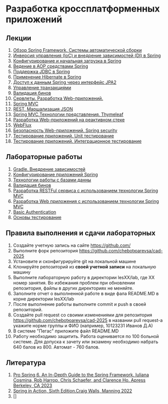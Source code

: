# Разработка кроссплатформенных приложений

## Лекции

1. [Обзор Spring Framework. Системы автоматической сборки](./les01/README.md)
2. [Инверсия управления (IoC) и внедрение зависимостей (DI) в Spring](./les02/README.md)
3. [Конфигурирование и начальная загрузка в Spring](./les02/README.md)
4. [Ведение в AOP средствами Spring](./les02/README.md)
5. [Поддержка JDBC в Spring](./les02/README.md)
6. [Применение Hibernate в Spring](./les02/README.md)
7. [Доступ к данным Spring через интерфейс JPA2](./les02/README.md)
8. [Управление транзакциями](./les02/README.md)
9. [Валидация бинов](./les02/README.md)
10. [Сервлеты. Разработка Web-приложений.](./les02/README.md)
11. [Spring MVC](./les02/README.md)
12. [REST. Маршализация JSON](./les02/README.md)
13. [Spring MVC.Технологии представления. Thymeleaf](./les02/README.md)
14. [Разработка Web-приложений на реактивном стеке](./les02/README.md)
15. [WebFlux](./les02/README.md)
16. [Безопасность Web-приложений. Spring security](./les02/README.md)
17. [Тестирование приложений.  Unit тестирование](./les02/README.md)
18. [Тестирование приложений. Интеграционное тестирование](./les02/README.md)

## Лабораторные работы

1. [Gradle. Внедрение зависимостей](./les02/lab.md)
2. [Конфигурирование приложений Spring](./les04/lab.md)
3. [Технологии работы с базами данны](./les06/lab.md)
4. [Валидация бинов](./les08/lab.md)
5. [Разработка  RESTFul сервиса с использованием технологии Spring MVC](./les11/lab.md)
6. [Разработка Web приложения с использованием технологии Spring MVC](./les15/lab.md)
7. [Basic Authentication](./les16/lab.md)
8. [Основы тестирование](./les18/lab.md)

## Правила выполнения и сдачи лабораторных

1. Создайте учетную запись на сайте <https://github.com/>
2. Выполните форк репозитория  <https://github.com/chebotюarevsa/cad-2025>
3. Установите и сконфигурируйте git на локальной машине
4. Клонируйте репозиторий из **своей учетной записи** на локальную машину
5. Выполните лабораторную работу в директории lesXX/lab, где XX номер занятия. Во избежания проблем при обновлении репозитория, файлы в других директориях не меняйте.
6. Заполните отчет о выполненной работе в виде фала README.MD в корне директории lesXX/lab
7. После выполнение работы выполните commit и push в своей репозиторий.
8. Создайте pull request со своими изменениями для репозитория  <https://github.com/chebotюarevsa/cad-2025> в названии pull request-а укажите норме группы и ФИО (например, 10123231 Иванов Д.А)
9. В системе "Пегас" приложите файл README.MD
10. Работу необходимо защитить. Работа оценивается по 100 больной системе. Для допуска к зачету или экзамену необходимо набрать 640 балов из 800. Автомат - 760 балов.

## Литература

1. [Pro Spring 6. An In-Depth Guide to the Spring Framework. Iuliana Cosmina, Rob Harrop, Chris Schaefer, and Clarence Ho. Apress Berkeley, CA 2023](https://link.springer.com/book/10.1007/978-1-4842-8640-1)
2. [Spring in Action, Sixth Edition.Craig Walls, Manning 2022](https://www.manning.com/books/spring-in-action-sixth-edition)
3. []
